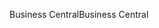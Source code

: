 <span data-ttu-id="68468-101">Business Central</span><span class="sxs-lookup"><span data-stu-id="68468-101">Business Central</span></span>
